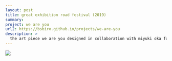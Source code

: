 ```yaml
---
layout: post
title: great exhibition road festival (2019)
summary:
project: we are you
url2: https://bsbiro.github.io/projects/we-are-you
description: >
  the art piece we are you designed in collaboration with miyuki oka for the grantham art prize 2018 on display at imperial college london for the warmup event of the london climate action week as part of the great exhibition road festival<br><br>location: dyson building, imperial college london<br>dates: 29-30 june 2019
---
```


<div class="slideshow-container">
<img src="https://bsbiro.github.io/exh2.jpg">
</div>
